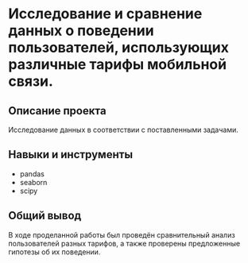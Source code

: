 # Исследование и сравнение данных о поведении пользователей, использующих различные тарифы мобильной связи.

## Описание проекта
Исследование данных в соответствии с поставленными задачами.

## Навыки и инструменты
* pandas
* seaborn
* scipy

## Общий вывод
В ходе проделанной работы был проведён сравнительный анализ пользователей разных тарифов, а также проверены предложенные гипотезы об их поведении.
